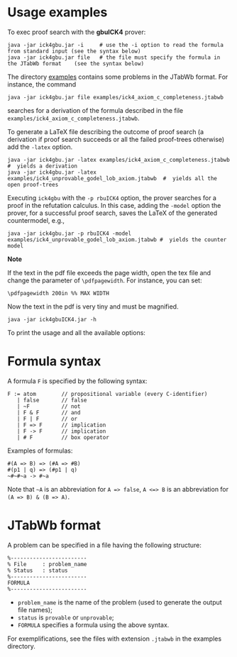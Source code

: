 # Usage examples

To exec proof search with the **gbuICK4** prover:

```
java -jar ick4gbu.jar -i     # use the -i option to read the formula from standard input (see the syntax below)
java -jar ick4gbu.jar file   # the file must specify the formula in the JTabWb format    (see the syntax below)
```

The directory   [examples](https://github.com/ferram/jtabwb_provers/tree/master/ick4_gbuICK4/examples)  contains some problems in the JTabWb format.
For instance, the command

```
java -jar ick4gbu.jar file examples/ick4_axiom_c_completeness.jtabwb  
```

searches for a derivation of the formula described in the file `examples/ick4_axiom_c_completeness.jtabwb`.

To generate a LaTeX file describing the outcome of proof search (a derivation if
proof search succeeds or all the failed proof-trees otherwise) add the `-latex` option.

```
java -jar ick4gbu.jar -latex examples/ick4_axiom_c_completeness.jtabwb        #  yields a derivation
java -jar ick4gbu.jar -latex examples/ick4_unprovable_godel_lob_axiom.jtabwb  #  yields all the open proof-trees           
```

Executing `ick4gbu`  with the `-p rbuICK4` option, the prover searches for a proof in the refutation calculus. In this case, adding the `-model` option the prover, for a successful proof search, saves the LaTeX of the generated countermodel, e.g.,


```
java -jar ick4gbu.jar -p rbuICK4 -model examples/ick4_unprovable_godel_lob_axiom.jtabwb #  yields the counter model
```



**Note**

If the text in the pdf file exceeds the page width, open the tex file and change the parameter of 
`\pdfpagewidth`. For instance, you can set: 

```
\pdfpagewidth 200in %% MAX WIDTH
```

Now the text in the pdf is very tiny and must be magnified.



```
java -jar ick4gbuICK4.jar -h
```

To print the usage and all the available  options:

# Formula syntax

A formula `F` is specified by the following syntax:

```
F := atom        // propositional variable (every C-identifier)
   | false       // false
   | ~F          // not 
   | F & F       // and
   | F | F       // or
   | F => F      // implication
   | F -> F      // implication
   | # F         // box operator
```


Examples of formulas:

```
#(A => B) => (#A => #B)
#(p1 | q) => (#p1 | q)
~#~#~a -> #~a
```

Note that `~A` is an abbreviation for  `A => false`, `A <=> B` is an abbreviation for  `(A => B) & (B => A)`.


# JTabWb format

A problem can be specified in a file having the following structure:

```
%------------------------
% File     : problem_name
% Status   : status
%------------------------
FORMULA
%------------------------
```



- `problem_name` is the name of the problem (used to generate the output file names);
- `status` is `provable` or `unprovable`;
- `FORMULA` specifies a formula using the above syntax.

For exemplifications, see the files with extension `.jtabwb` in the examples directory. 

